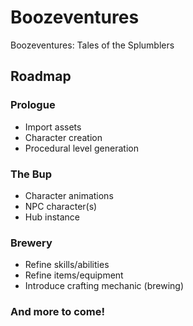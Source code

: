 # Boozeventures
Boozeventures: Tales of the Splumblers

## Roadmap
### Prologue
- Import assets
- Character creation
- Procedural level generation
### The Bup
- Character animations
- NPC character(s)
- Hub instance
### Brewery
- Refine skills/abilities
- Refine items/equipment
- Introduce crafting mechanic (brewing)
### And more to come!
